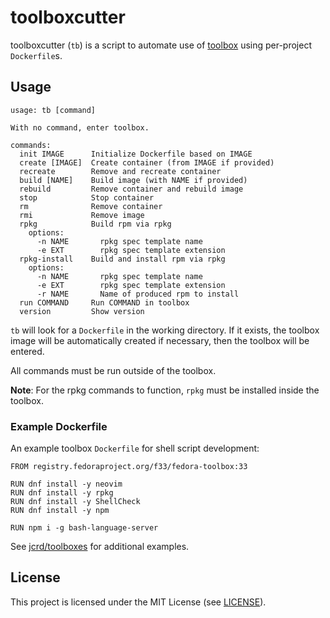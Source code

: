 # toolboxcutter

toolboxcutter (`tb`) is a script to automate use of
[toolbox](https://github.com/containers/toolbox) using per-project
`Dockerfile`s.

## Usage

```
usage: tb [command]

With no command, enter toolbox.

commands:
  init IMAGE      Initialize Dockerfile based on IMAGE
  create [IMAGE]  Create container (from IMAGE if provided)
  recreate        Remove and recreate container
  build [NAME]    Build image (with NAME if provided)
  rebuild         Remove container and rebuild image
  stop            Stop container
  rm              Remove container
  rmi             Remove image
  rpkg            Build rpm via rpkg
    options:
      -n NAME       rpkg spec template name
      -e EXT        rpkg spec template extension
  rpkg-install    Build and install rpm via rpkg
    options:
      -n NAME       rpkg spec template name
      -e EXT        rpkg spec template extension
      -r NAME       Name of produced rpm to install
  run COMMAND     Run COMMAND in toolbox
  version         Show version
```

`tb` will look for a `Dockerfile` in the working directory. If it exists, the
toolbox image will be automatically created if necessary, then the toolbox
will be entered.

All commands must be run outside of the toolbox.

**Note**: For the rpkg commands to function, `rpkg` must be installed inside the
toolbox.

### Example Dockerfile

An example toolbox `Dockerfile` for shell script development:
```
FROM registry.fedoraproject.org/f33/fedora-toolbox:33

RUN dnf install -y neovim
RUN dnf install -y rpkg
RUN dnf install -y ShellCheck
RUN dnf install -y npm

RUN npm i -g bash-language-server
```

See [jcrd/toolboxes](https://github.com/jcrd/toolboxes) for additional examples.

## License

This project is licensed under the MIT License (see [LICENSE](LICENSE)).
